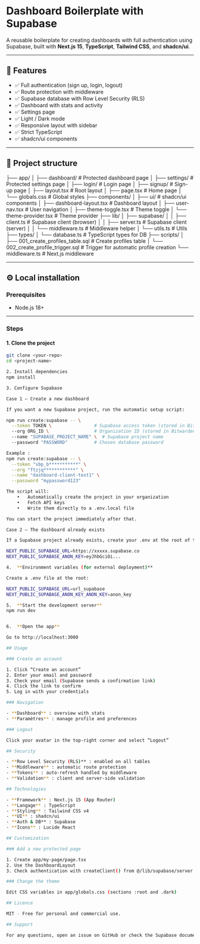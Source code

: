 # Dashboard Boilerplate with Supabase

A reusable boilerplate for creating dashboards with full authentication using Supabase, built with **Next.js 15**, **TypeScript**, **Tailwind CSS**, and **shadcn/ui**.

---

## 🚀 Features

- ✅ Full authentication (sign up, login, logout)
- ✅ Route protection with middleware
- ✅ Supabase database with Row Level Security (RLS)
- ✅ Dashboard with stats and activity
- ✅ Settings page
- ✅ Light / Dark mode
- ✅ Responsive layout with sidebar
- ✅ Strict TypeScript
- ✅ shadcn/ui components

---

## 🧱 Project structure

├── app/
│ ├── dashboard/ # Protected dashboard page
│ ├── settings/ # Protected settings page
│ ├── login/ # Login page
│ ├── signup/ # Sign-up page
│ ├── layout.tsx # Root layout
│ ├── page.tsx # Home page
│ └── globals.css # Global styles
├── components/
│ ├── ui/ # shadcn/ui components
│ ├── dashboard-layout.tsx # Dashboard layout
│ ├── user-nav.tsx # User navigation
│ ├── theme-toggle.tsx # Theme toggle
│ └── theme-provider.tsx # Theme provider
├── lib/
│ ├── supabase/
│ │ ├── client.ts # Supabase client (browser)
│ │ ├── server.ts # Supabase client (server)
│ │ └── middleware.ts # Middleware helper
│ └── utils.ts # Utils
├── types/
│ └── database.ts # TypeScript types for DB
├── scripts/
│ ├── 001_create_profiles_table.sql # Create profiles table
│ └── 002_create_profile_trigger.sql # Trigger for automatic profile creation
└── middleware.ts # Next.js middleware

---

## ⚙️ Local installation

### Prerequisites

- Node.js 18+

---

### Steps

#### 1. Clone the project

```bash
git clone <your-repo>
cd <project-name>

2. Install dependencies
npm install

3. Configure Supabase

Case 1 — Create a new dashboard

If you want a new Supabase project, run the automatic setup script:

npm run create:supabase -- \
  --token TOKEN \                # Supabase access token (stored in Bitwarden)
  --org ORG_ID \                 # Organization ID (stored in Bitwarden)
  --name "SUPABASE_PROJECT_NAME" \  # Supabase project name
  --password "PASSWORD"          # Chosen database password

Example :
npm run create:supabase -- \
  --token "sbp_b***********" \
  --org "ftzjq************" \
  --name "dashboard-client-test1" \
  --password "mypassword123"

The script will:
	•	Automatically create the project in your organization
	•	Fetch API keys
	•	Write them directly to a .env.local file

You can start the project immediately after that.

Case 2 — The dashboard already exists

If a Supabase project already exists, create your .env at the root of the repo and ask the team for the credentials:

NEXT_PUBLIC_SUPABASE_URL=https://xxxxx.supabase.co
NEXT_PUBLIC_SUPABASE_ANON_KEY=eyJhbGciOi...

4.  **Environment variables (for external deployment)**

Create a .env file at the root:

NEXT_PUBLIC_SUPABASE_URL=url_supabase
NEXT_PUBLIC_SUPABASE_ANON_KEY_ANON_KEY=anon_key

5.  **Start the development server**
npm run dev


6.  **Open the app**

Go to http://localhost:3000

## Usage

### Create an account

1. Click “Create an account”
2. Enter your email and password
3. Check your email (Supabase sends a confirmation link)
4. Click the link to confirm
5. Log in with your credentials

### Navigation

- **Dashboard** : overview with stats
- **Paramètres** : manage profile and preferences

### Logout

Click your avatar in the top-right corner and select “Logout”

## Security

- **Row Level Security (RLS)** : enabled on all tables
- **Middleware** : automatic route protection
- **Tokens** : auto-refresh handled by middleware
- **Validation** : client and server-side validation

## Technologies

- **Framework** : Next.js 15 (App Router)
- **Langage** : TypeScript
- **Styling** : Tailwind CSS v4
- **UI** : shadcn/ui
- **Auth & DB** : Supabase
- **Icons** : Lucide React

## Customization

### Add a new protected page

1. Create app/my-page/page.tsx
2. Use the DashboardLayout
3. Check authentication with createClient() from @/lib/supabase/server

### Change the theme

Edit CSS variables in app/globals.css (sections :root and .dark)

## Licence

MIT - Free for personal and commercial use.

## Support

For any questions, open an issue on GitHub or check the Supabase documentation: https://supabase.com/docs
```
